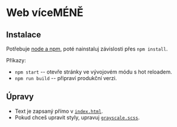 Web víceMÉNĚ
============

Instalace
---------

Potřebuje [node a npm](https://nodejs.org/), poté nainstaluj závislosti přes `npm install`.

Příkazy:
* `npm start` -- otevře stránky ve vývojovém módu s hot reloadem.
* `npm run build` -- připraví produkční verzi.

Úpravy
------

* Text je zapsaný přímo v [`index.html`](index.html).
* Pokud chceš upravit styly, upravuj [`grayscale.scss`](scss/grayscale.scss).
